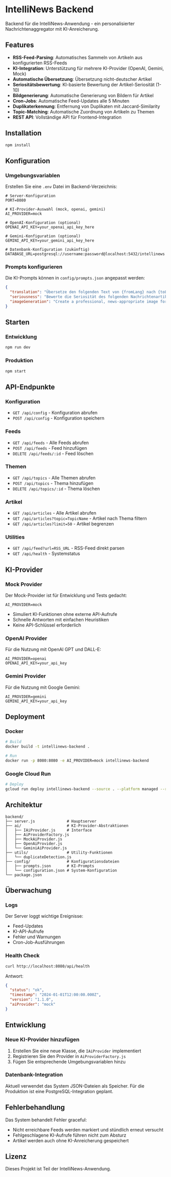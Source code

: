 # IntelliNews Backend

Backend für die IntelliNews-Anwendung - ein personalisierter Nachrichtenaggregator mit KI-Anreicherung.

## Features

- **RSS-Feed-Parsing**: Automatisches Sammeln von Artikeln aus konfigurierten RSS-Feeds
- **KI-Integration**: Unterstützung für mehrere KI-Provider (OpenAI, Gemini, Mock)
- **Automatische Übersetzung**: Übersetzung nicht-deutscher Artikel
- **Seriositätsbewertung**: KI-basierte Bewertung der Artikel-Seriosität (1-10)
- **Bildgenerierung**: Automatische Generierung von Bildern für Artikel
- **Cron-Jobs**: Automatische Feed-Updates alle 5 Minuten
- **Duplikaterkennung**: Entfernung von Duplikaten mit Jaccard-Similarity
- **Topic-Matching**: Automatische Zuordnung von Artikeln zu Themen
- **REST API**: Vollständige API für Frontend-Integration

## Installation

```bash
npm install
```

## Konfiguration

### Umgebungsvariablen

Erstellen Sie eine `.env` Datei im Backend-Verzeichnis:

```env
# Server-Konfiguration
PORT=8080

# KI-Provider-Auswahl (mock, openai, gemini)
AI_PROVIDER=mock

# OpenAI-Konfiguration (optional)
OPENAI_API_KEY=your_openai_api_key_here

# Gemini-Konfiguration (optional)
GEMINI_API_KEY=your_gemini_api_key_here

# Datenbank-Konfiguration (zukünftig)
DATABASE_URL=postgresql://username:password@localhost:5432/intellinews
```

### Prompts konfigurieren

Die KI-Prompts können in `config/prompts.json` angepasst werden:

```json
{
  "translation": "Übersetze den folgenden Text von {fromLang} nach {toLang}. Gib nur die Übersetzung zurück, ohne zusätzliche Erklärungen:\n\n{text}",
  "seriousness": "Bewerte die Seriosität des folgenden Nachrichtenartikels auf einer Skala von 1-10...",
  "imageGeneration": "Create a professional, news-appropriate image for an article with the title: {title}"
}
```

## Starten

### Entwicklung

```bash
npm run dev
```

### Produktion

```bash
npm start
```

## API-Endpunkte

### Konfiguration

- `GET /api/config` - Konfiguration abrufen
- `POST /api/config` - Konfiguration speichern

### Feeds

- `GET /api/feeds` - Alle Feeds abrufen
- `POST /api/feeds` - Feed hinzufügen
- `DELETE /api/feeds/:id` - Feed löschen

### Themen

- `GET /api/topics` - Alle Themen abrufen
- `POST /api/topics` - Thema hinzufügen
- `DELETE /api/topics/:id` - Thema löschen

### Artikel

- `GET /api/articles` - Alle Artikel abrufen
- `GET /api/articles?topic=TopicName` - Artikel nach Thema filtern
- `GET /api/articles?limit=50` - Artikel begrenzen

### Utilities

- `GET /api/feed?url=RSS_URL` - RSS-Feed direkt parsen
- `GET /api/health` - Systemstatus

## KI-Provider

### Mock Provider

Der Mock-Provider ist für Entwicklung und Tests gedacht:

```env
AI_PROVIDER=mock
```

- Simuliert KI-Funktionen ohne externe API-Aufrufe
- Schnelle Antworten mit einfachen Heuristiken
- Keine API-Schlüssel erforderlich

### OpenAI Provider

Für die Nutzung mit OpenAI GPT und DALL-E:

```env
AI_PROVIDER=openai
OPENAI_API_KEY=your_api_key
```

### Gemini Provider

Für die Nutzung mit Google Gemini:

```env
AI_PROVIDER=gemini
GEMINI_API_KEY=your_api_key
```

## Deployment

### Docker

```bash
# Build
docker build -t intellinews-backend .

# Run
docker run -p 8080:8080 -e AI_PROVIDER=mock intellinews-backend
```

### Google Cloud Run

```bash
# Deploy
gcloud run deploy intellinews-backend --source . --platform managed --region europe-west1
```

## Architektur

```
backend/
├── server.js              # Hauptserver
├── ai/                    # KI-Provider-Abstraktionen
│   ├── IAiProvider.js     # Interface
│   ├── AiProviderFactory.js
│   ├── MockAiProvider.js
│   ├── OpenAiProvider.js
│   └── GeminiAiProvider.js
├── utils/                 # Utility-Funktionen
│   └── duplicateDetection.js
├── config/                # Konfigurationsdateien
│   ├── prompts.json       # KI-Prompts
│   └── configuration.json # System-Konfiguration
└── package.json
```

## Überwachung

### Logs

Der Server loggt wichtige Ereignisse:

- Feed-Updates
- KI-API-Aufrufe
- Fehler und Warnungen
- Cron-Job-Ausführungen

### Health Check

```bash
curl http://localhost:8080/api/health
```

Antwort:
```json
{
  "status": "ok",
  "timestamp": "2024-01-01T12:00:00.000Z",
  "version": "1.1.0",
  "aiProvider": "mock"
}
```

## Entwicklung

### Neue KI-Provider hinzufügen

1. Erstellen Sie eine neue Klasse, die `IAiProvider` implementiert
2. Registrieren Sie den Provider in `AiProviderFactory.js`
3. Fügen Sie entsprechende Umgebungsvariablen hinzu

### Datenbank-Integration

Aktuell verwendet das System JSON-Dateien als Speicher. Für die Produktion ist eine PostgreSQL-Integration geplant.

## Fehlerbehandlung

Das System behandelt Fehler graceful:

- Nicht erreichbare Feeds werden markiert und stündlich erneut versucht
- Fehlgeschlagene KI-Aufrufe führen nicht zum Absturz
- Artikel werden auch ohne KI-Anreicherung gespeichert

## Lizenz

Dieses Projekt ist Teil der IntelliNews-Anwendung.